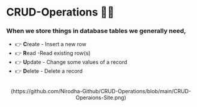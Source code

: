 # CRUD-Operations 👩‍💻

<h3>When we store things in database tables we generally need,</h3>
<ul>
  <li>👉 <b>C</b>reate - Insert a new row</li>
  <li>👉 <b>R</b>ead -Read existing row(s)</li>
  <li>👉 <b>U</b>pdate - Change some values of a record</li>
  <li>👉 <b>D</b>elete - Delete a record</li>
</ul>  
<br>
<center>(https://github.com/Nirodha-Github/CRUD-Operations/blob/main/CRUD-Operaions-Site.png)<center>

